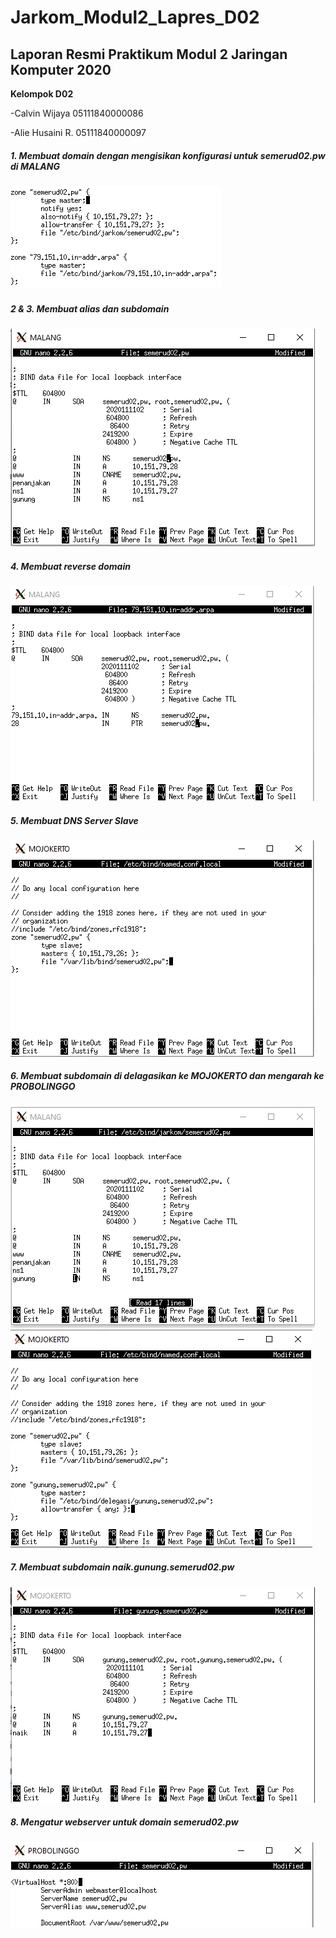 # Jarkom_Modul2_Lapres_D02
## Laporan Resmi Praktikum Modul 2 Jaringan Komputer 2020
**Kelompok D02**

-Calvin Wijaya 05111840000086

-Alie Husaini R. 05111840000097

##### 1. Membuat domain dengan mengisikan konfigurasi untuk semerud02.pw di MALANG
![alt img1](image/1.png)

##### 2 & 3. Membuat alias dan subdomain
![alt img2](image/2.PNG)

##### 4. Membuat reverse domain
![alt img4](image/4.PNG)

##### 5. Membuat DNS Server Slave
![alt img5](image/5.PNG)

##### 6. Membuat subdomain di delagasikan ke MOJOKERTO dan mengarah ke PROBOLINGGO
![alt img6](image/6a.PNG)
![alt img6](image/6b.PNG)

##### 7. Membuat subdomain naik.gunung.semerud02.pw
![alt img7](image/7.PNG)

##### 8. Mengatur webserver untuk domain semerud02.pw
![alt img8](image/8.png)

